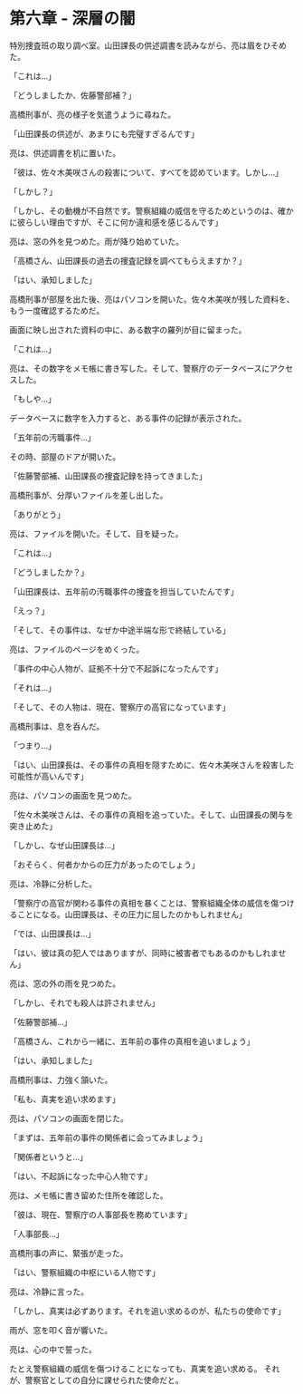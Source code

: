 # 第六章 - 深層の闇

特別捜査班の取り調べ室。山田課長の供述調書を読みながら、亮は眉をひそめた。

「これは...」

「どうしましたか、佐藤警部補？」

高橋刑事が、亮の様子を気遣うように尋ねた。

「山田課長の供述が、あまりにも完璧すぎるんです」

亮は、供述調書を机に置いた。

「彼は、佐々木美咲さんの殺害について、すべてを認めています。しかし...」

「しかし？」

「しかし、その動機が不自然です。警察組織の威信を守るためというのは、確かに彼らしい理由ですが、そこに何か違和感を感じるんです」

亮は、窓の外を見つめた。雨が降り始めていた。

「高橋さん、山田課長の過去の捜査記録を調べてもらえますか？」

「はい、承知しました」

高橋刑事が部屋を出た後、亮はパソコンを開いた。佐々木美咲が残した資料を、もう一度確認するためだ。

画面に映し出された資料の中に、ある数字の羅列が目に留まった。

「これは...」

亮は、その数字をメモ帳に書き写した。そして、警察庁のデータベースにアクセスした。

「もしや...」

データベースに数字を入力すると、ある事件の記録が表示された。

「五年前の汚職事件...」

その時、部屋のドアが開いた。

「佐藤警部補、山田課長の捜査記録を持ってきました」

高橋刑事が、分厚いファイルを差し出した。

「ありがとう」

亮は、ファイルを開いた。そして、目を疑った。

「これは...」

「どうしましたか？」

「山田課長は、五年前の汚職事件の捜査を担当していたんです」

「えっ？」

「そして、その事件は、なぜか中途半端な形で終結している」

亮は、ファイルのページをめくった。

「事件の中心人物が、証拠不十分で不起訴になったんです」

「それは...」

「そして、その人物は、現在、警察庁の高官になっています」

高橋刑事は、息を呑んだ。

「つまり...」

「はい、山田課長は、その事件の真相を隠すために、佐々木美咲さんを殺害した可能性が高いんです」

亮は、パソコンの画面を見つめた。

「佐々木美咲さんは、その事件の真相を追っていた。そして、山田課長の関与を突き止めた」

「しかし、なぜ山田課長は...」

「おそらく、何者かからの圧力があったのでしょう」

亮は、冷静に分析した。

「警察庁の高官が関わる事件の真相を暴くことは、警察組織全体の威信を傷つけることになる。山田課長は、その圧力に屈したのかもしれません」

「では、山田課長は...」

「はい、彼は真の犯人ではありますが、同時に被害者でもあるのかもしれません」

亮は、窓の外の雨を見つめた。

「しかし、それでも殺人は許されません」

「佐藤警部補...」

「高橋さん、これから一緒に、五年前の事件の真相を追いましょう」

「はい、承知しました」

高橋刑事は、力強く頷いた。

「私も、真実を追い求めます」

亮は、パソコンの画面を閉じた。

「まずは、五年前の事件の関係者に会ってみましょう」

「関係者というと...」

「はい、不起訴になった中心人物です」

亮は、メモ帳に書き留めた住所を確認した。

「彼は、現在、警察庁の人事部長を務めています」

「人事部長...」

高橋刑事の声に、緊張が走った。

「はい、警察組織の中枢にいる人物です」

亮は、冷静に言った。

「しかし、真実は必ずあります。それを追い求めるのが、私たちの使命です」

雨が、窓を叩く音が響いた。

亮は、心の中で誓った。

たとえ警察組織の威信を傷つけることになっても、真実を追い求める。
それが、警察官としての自分に課せられた使命だと。 